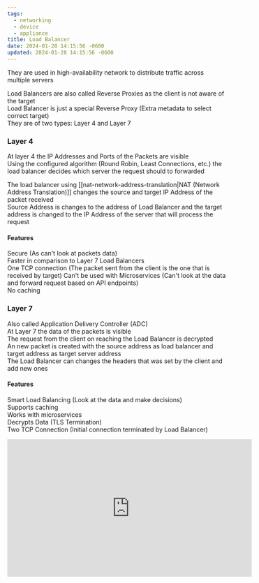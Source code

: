 ```yaml
---
tags:
  - networking
  - device
  - appliance
title: Load Balancer
date: 2024-01-28 14:15:56 -0600
updated: 2024-01-28 14:15:56 -0600
---
```


They are used in high-availability network to distribute traffic across multiple servers  

Load Balancers are also called Reverse Proxies as the client is not aware of the target    
Load Balancer is just a special Reverse Proxy (Extra metadata to select correct target)  
They are of two types: Layer 4 and Layer 7  

### Layer 4

At layer 4 the IP Addresses and Ports of the Packets are visible  
Using the configured algorithm (Round Robin, Least Connections, etc.) the load balancer decides which server the request should to forwarded

The load balancer using [[nat-network-address-translation|NAT (Network Address Translation)]] changes the source and target IP Address of the packet received  
Source Address is changes to the address of Load Balancer and the target address is changed to the IP Address of the server that will process the request

#### Features
Secure (As can't look at packets data)  
Faster in comparison to Layer 7 Load Balancers  
One TCP connection (The packet sent from the client is the one that is received by target)
Can't be used with Microservices (Can't look at the data and forward request based on API endpoints)  
No caching 

### Layer 7

Also called Application Delivery Controller (ADC)  
At Layer 7 the data of the packets is visible  
The request from the client on reaching the Load Balancer is decrypted  
An new packet is created with the source address as load balancer and target address as target server address  
The Load Balancer can changes the headers that was set by the client and add new ones

#### Features
Smart Load Balancing (Look at the data and make decisions)  
Supports caching  
Works with microservices  
Decrypts Data (TLS Termination)  
Two TCP Connection (Initial connection terminated by Load Balancer)

<iframe width="560" height="315" src="https://www.youtube-nocookie.com/embed/aKMLgFVxZYk?si=p46kRLKqv9LNVnjs" title="YouTube video player" frameborder="0" allow="accelerometer; autoplay; clipboard-write; encrypted-media; gyroscope; picture-in-picture; web-share" allowfullscreen></iframe>
